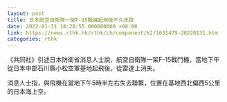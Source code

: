 ```yaml
---
layout: post
title: 日本航空自衛隊一架F-15戰機起飛後不久失蹤
date: 2022-01-31 18:28:55.000000000 +08:00
link: https://news.rthk.hk/rthk/ch/component/k2/1631479-20220131.htm
categories: rthk
---
```


《共同社》引述日本防衛省消息人士說，航空自衛隊一架F-15戰鬥機，當地下午從日本中部石川縣小松空軍基地起飛後，從雷達上消失。

消息人士指，與飛機在當地下午5時半左右失去聯繫，位置在基地西北偏西5公里的日本海上空。
